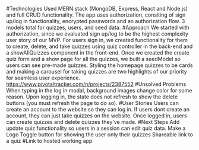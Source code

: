 #Technologies Used
MERN stack (MongoDB, Express, React and Node.js) and full CRUD functionality. The app uses authorization, consiting of sign up/log in functionality, encrypted passwords and an authorization flow. 3 models total for quizzes, users, and seed data.
#Approach
We started with authorization, since we evaluated sign up/log to be the highest complexity user story of our MVP. For users sign in, we created functionality for them to create, delete, and take quizzes using quiz controller in the back-end and a showAllQuizzes component in the front-end. Once we created the create quiz form and a show page for all the quizzes, we built a seedModel so users can see pre-made quizzes. Styling the homepage quizzes to be cards and making a carousel for taking quizzes are two highlights of our priority for seamless user experience.
https://www.pivotaltracker.com/n/projects/2387552
#Unsolved Problems
When typing in the log in modal, background images change color for some reason. 
Upon logging in, the state does not refresh to show the delete buttons (you must refresh the page to do so).
#User Stories 
Users can create an account to the website so they can log in. If users dont create an account, they can just take quizzes on the website. Once logged in, users can create quizzes and delete quizzes they've made.
#Next Steps
Add update quiz functionality so users in a session can edit quiz data.
Make a Logo
Toggle button for showing the user only their quizzes
Shareable link to a quiz
#Link to hosted working app

